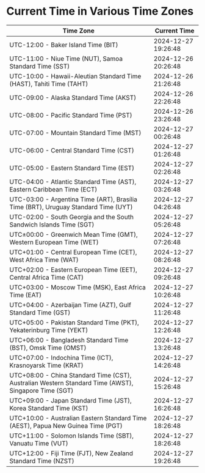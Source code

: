 # Current Time in Various Time Zones

| Time Zone | Current Time |
|-----------|--------------|
| UTC-12:00 - Baker Island Time (BIT) | 2024-12-27 19:26:48 |
| UTC-11:00 - Niue Time (NUT), Samoa Standard Time (SST) | 2024-12-26 20:26:48 |
| UTC-10:00 - Hawaii-Aleutian Standard Time (HAST), Tahiti Time (TAHT) | 2024-12-26 21:26:48 |
| UTC-09:00 - Alaska Standard Time (AKST) | 2024-12-26 22:26:48 |
| UTC-08:00 - Pacific Standard Time (PST) | 2024-12-26 23:26:48 |
| UTC-07:00 - Mountain Standard Time (MST) | 2024-12-27 00:26:48 |
| UTC-06:00 - Central Standard Time (CST) | 2024-12-27 01:26:48 |
| UTC-05:00 - Eastern Standard Time (EST) | 2024-12-27 02:26:48 |
| UTC-04:00 - Atlantic Standard Time (AST), Eastern Caribbean Time (ECT) | 2024-12-27 03:26:48 |
| UTC-03:00 - Argentina Time (ART), Brasília Time (BRT), Uruguay Standard Time (UYT) | 2024-12-27 04:26:48 |
| UTC-02:00 - South Georgia and the South Sandwich Islands Time (SGT) | 2024-12-27 05:26:48 |
| UTC±00:00 - Greenwich Mean Time (GMT), Western European Time (WET) | 2024-12-27 07:26:48 |
| UTC+01:00 - Central European Time (CET), West Africa Time (WAT) | 2024-12-27 08:26:48 |
| UTC+02:00 - Eastern European Time (EET), Central Africa Time (CAT) | 2024-12-27 09:26:48 |
| UTC+03:00 - Moscow Time (MSK), East Africa Time (EAT) | 2024-12-27 10:26:48 |
| UTC+04:00 - Azerbaijan Time (AZT), Gulf Standard Time (GST) | 2024-12-27 11:26:48 |
| UTC+05:00 - Pakistan Standard Time (PKT), Yekaterinburg Time (YEKT) | 2024-12-27 12:26:48 |
| UTC+06:00 - Bangladesh Standard Time (BST), Omsk Time (OMST) | 2024-12-27 13:26:48 |
| UTC+07:00 - Indochina Time (ICT), Krasnoyarsk Time (KRAT) | 2024-12-27 14:26:48 |
| UTC+08:00 - China Standard Time (CST), Australian Western Standard Time (AWST), Singapore Time (SGT) | 2024-12-27 15:26:48 |
| UTC+09:00 - Japan Standard Time (JST), Korea Standard Time (KST) | 2024-12-27 16:26:48 |
| UTC+10:00 - Australian Eastern Standard Time (AEST), Papua New Guinea Time (PGT) | 2024-12-27 18:26:48 |
| UTC+11:00 - Solomon Islands Time (SBT), Vanuatu Time (VUT) | 2024-12-27 18:26:48 |
| UTC+12:00 - Fiji Time (FJT), New Zealand Standard Time (NZST) | 2024-12-27 19:26:48 |
